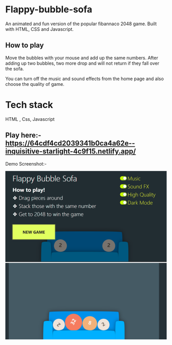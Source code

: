 # Flappy-bubble-sofa

An animated and fun version of the popular fibannaco 2048 game. Built with HTML, CSS and Javascript.


## How to play 

Move the bubbles with your mouse and add up the same numbers. After adding up two bubbles, two more drop and will not return if they fall over the sofa. 

You can turn off the music and sound effects from the home page and also choose the quality of game.


# Tech stack
HTML , Css, Javascript

## Play here:- https://64cdf4cd2039341b0ca4a62e--inquisitive-starlight-4c9f15.netlify.app/

Demo Screenshot:-

![Alt text](assets/readme/image.png)
![Alt text](assets/readme/image-1.png)
